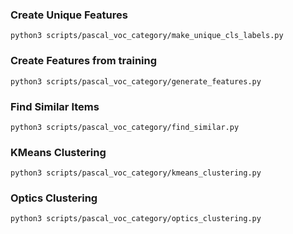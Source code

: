 
### Create Unique Features
```.env
python3 scripts/pascal_voc_category/make_unique_cls_labels.py
```

### Create Features from training
```.env
python3 scripts/pascal_voc_category/generate_features.py
```

### Find Similar Items
```.env
python3 scripts/pascal_voc_category/find_similar.py
```


### KMeans Clustering
```.env
python3 scripts/pascal_voc_category/kmeans_clustering.py
```

### Optics Clustering
```.env
python3 scripts/pascal_voc_category/optics_clustering.py
```



